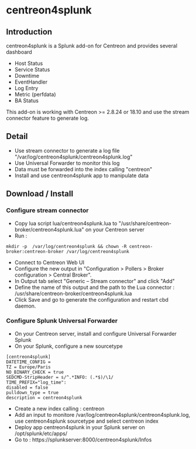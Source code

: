 # centreon4splunk
## Introduction
centreon4splunk is a Splunk add-on for Centreon and provides several dashboard
* Host Status
* Service Status
* Downtime
* EventHandler
* Log Entry
* Metric (perfdata)
* BA Status

This add-on is working with Centreon >= 2.8.24 or 18.10 and use the stream connector feature to generate log.  

## Detail
* Use stream connector to generate a log file "/var/log/centreon4splunk/centreon4splunk.log"
* Use Universal Forwarder to monitor this log
* Data must be forwarded into the index calling "centreon"
* Install and use centreon4splunk app to manipulate data

## Download / Install

### Configure stream connector
* Copy lua script lua/centreon4splunk.lua to "/usr/share/centreon-broker/centreon4splunk.lua" on your Centreon server
* Run :
```
mkdir -p  /var/log/centreon4splunk && chown -R centreon-broker:centreon-broker /var/log/centreon4splunk
```
* Connect to Centreon Web UI
* Configure the new output in "Configuration > Pollers > Broker configuration > Central Broker". 
* In Output tab select "Generic – Stream connector" and click "Add"
* Define the name of this output and the path to the Lua connector : /usr/share/centreon-broker/centreon4splunk.lua
* Click Save and go to generate the configuration and restart cbd daemon.


### Configure Splunk Universal Forwarder
* On your Centreon server, install and configure Universal Forwarder Splunk
* On your Splunk, configure a new sourcetype
```
[centreon4splunk]
DATETIME_CONFIG =
TZ = Europe/Paris
NO_BINARY_CHECK = true
SEDCMD-StripHeader = s/^.*INFO: (.*$)/\1/
TIME_PREFIX="log_time":
disabled = false
pulldown_type = true
description = centreon4splunk
```
* Create a new index calling : centreon
* Add an input to monitore /var/log/centreon4splunk/centreon4splunk.log, use centreon4splunk sourcetype and select centreon index
* Deploy app centreon4splunk in your Splunk server on /opt/splunk/etc/apps/
* Go to : https://splunkserver:8000/centreon4splunk/Infos
